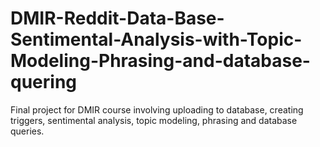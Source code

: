 # DMIR-Reddit-Data-Base-Sentimental-Analysis-with-Topic-Modeling-Phrasing-and-database-quering
Final project for DMIR course involving uploading to database, creating triggers, sentimental analysis, topic modeling, phrasing and database queries.
